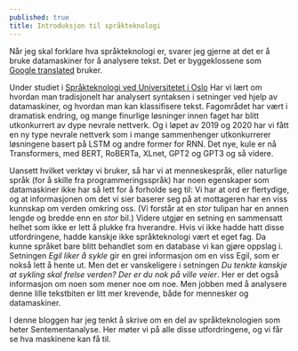```yaml
---
published: true
title: Introduksjon til språkteknologi
---
```

Når jeg skal forklare hva språkteknologi er, svarer jeg gjerne at det er å bruke datamaskiner for å analysere tekst. Det er byggeklossene som [Google translated](https://translate.google.com/) bruker. 

Under studiet i [Språkteknologi ved Universitetet i Oslo](https://www.uio.no/studier/program/informatikk-sprak-master/) Har vi lært om hvordan man tradisjonelt har analysert syntaksen i setninger ved hjelp av datamaskiner, og hvordan man kan klassifisere tekst. Fagområdet har vært i dramatisk endring, og mange finurlige løsninger innen faget har blitt utkonkurrert av dype nevrale nettverk. Og i løpet av 2019 og 2020 har vi fått en ny type nevrale nettverk som i mange sammenhenger utkonkurrerer løsningene basert på LSTM og andre former for RNN. Det nye, kule er nå Transformers, med BERT, RoBERTa, XLnet, GPT2 og GPT3 og så videre.

Uansett hvilket verktøy vi bruker, så har vi at menneskespråk, eller naturlige språk (for å skille fra programmeringsspråk) har noen egenskaper som datamaskiner ikke har så lett for å forholde seg til: Vi har at ord er flertydige, og at informasjonen om det vi sier baserer seg på at mottageren har en viss kunnskap om verden omkring oss. (Vi forstår at en *stor* tulipan har en annen lengde og bredde enn en *stor* bil.) Videre utgjør en setning en sammensatt helhet som ikke er lett å plukke fra hverandre. Hvis vi ikke hadde hatt disse utfordringene, hadde kanskje ikke språkteknologi vært et eget fag. Da kunne språket bare blitt behandlet som en database vi kan gjøre oppslag i. Setningen *Egil liker å sykle* gir en grei informasjon om en viss Egil, som er nokså lett å hente ut. Men det er vanskeligere i setningen *Du tenkte kanskje at sykling skal frelse verden? Der er du nok på ville veier*. Her er det også informasjon om noen som mener noe om noe. Men jobben med å analysere denne lille tekstbiten er litt mer krevende, både for mennesker og datamaskiner.

I denne bloggen har jeg tenkt å skrive om en del av språkteknologien som heter Sentementanalyse. Her møter vi på alle disse utfordringene, og vi får se hva maskinene kan få til.
